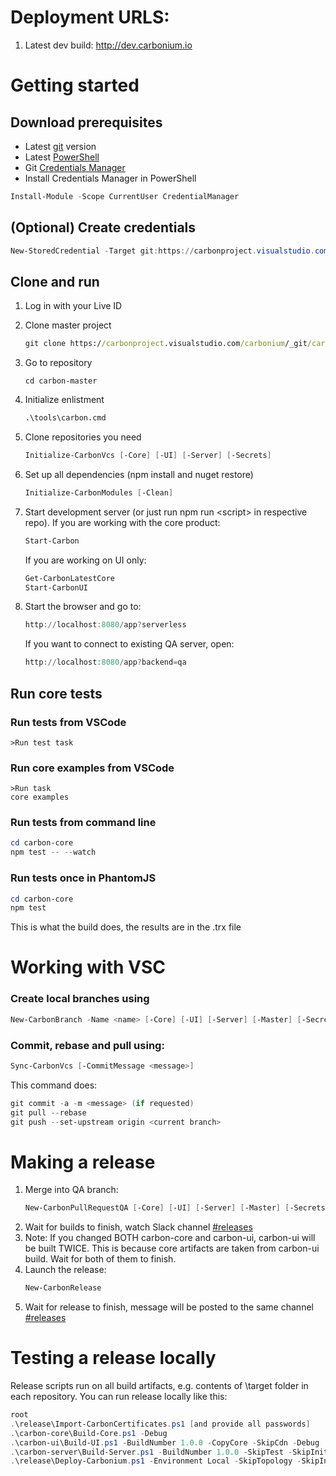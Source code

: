 # Deployment URLS:
1. Latest dev build: http://dev.carbonium.io

# Getting started

## Download prerequisites
- Latest [git](https://git-scm.com/downloads) version
- Latest [PowerShell](https://www.microsoft.com/en-us/download/details.aspx?id=50395)
- Git [Credentials Manager](https://github.com/Microsoft/Git-Credential-Manager-for-Windows/releases/tag/v1.7.0)
- Install Credentials Manager in PowerShell
```PowerShell
Install-Module -Scope CurrentUser CredentialManager
```

## (Optional) Create credentials
```PowerShell
New-StoredCredential -Target git:https://carbonproject.visualstudio.com -UserName Token -Password <Your token> -Type Generic -Persist LocalMachine
```

## Clone and run
1. Log in with your Live ID
2. Clone master project
    ```cmd
    git clone https://carbonproject.visualstudio.com/carbonium/_git/carbon-master
    ```
3. Go to repository
    ```
    cd carbon-master
    ```
4. Initialize enlistment
    ```cmd
    .\tools\carbon.cmd
    ```
5. Clone repositories you need
    ```PowerShell
    Initialize-CarbonVcs [-Core] [-UI] [-Server] [-Secrets]
    ```
6. Set up all dependencies (npm install and nuget restore)
    ```PowerShell
    Initialize-CarbonModules [-Clean]
    ```
7. Start development server (or just run npm run &lt;script&gt; in respective repo).
   If you are working with the core product:
    ```PowerShell
    Start-Carbon
    ```
    If you are working on UI only:
    ```PowerShell
    Get-CarbonLatestCore
    Start-CarbonUI
    ```

8. Start the browser and go to:
   ```PowerShell
   http://localhost:8080/app?serverless
   ```
   If you want to connect to existing QA server, open:
   ```PowerShell
   http://localhost:8080/app?backend=qa
   ```

## Run core tests
### Run tests from VSCode
```VSCode
>Run test task
```

### Run core examples from VSCode
```VSCode
>Run task
core examples
```

### Run tests from command line
```PowerShell
cd carbon-core
npm test -- --watch
```

### Run tests once in PhantomJS
```PowerShell
cd carbon-core
npm test
```
This is what the build does, the results are in the .trx file

# Working with VSC
### Create local branches using
```PowerShell
New-CarbonBranch -Name <name> [-Core] [-UI] [-Server] [-Master] [-Secrets]
```

### Commit, rebase and pull using:
```PowerShell
Sync-CarbonVcs [-CommitMessage <message>]
```
This command does:
```PowerShell
git commit -a -m <message> (if requested)
git pull --rebase
git push --set-upstream origin <current branch>
```

# Making a release
1. Merge into QA branch:
    ```PowerShell
    New-CarbonPullRequestQA [-Core] [-UI] [-Server] [-Master] [-Secrets]
    ```
2. Wait for builds to finish, watch Slack channel [#releases](https://project-panda.slack.com/messages/releases/)
3. Note: If you changed BOTH carbon-core and carbon-ui, carbon-ui will be built TWICE.
This is because core artifacts are taken from carbon-ui build. Wait for both of them to finish.
4. Launch the release:
    ```PowerShell
    New-CarbonRelease
    ```
5. Wait for release to finish, message will be posted to the same channel [#releases](https://project-panda.slack.com/messages/releases/)

# Testing a release locally
Release scripts run on all build artifacts, e.g. contents of \target folder in each repository.
You can run release locally like this:
```PowerShell
root
.\release\Import-CarbonCertificates.ps1 [and provide all passwords]
.\carbon-core\Build-Core.ps1 -Debug
.\carbon-ui\Build-UI.ps1 -BuildNumber 1.0.0 -CopyCore -SkipCdn -Debug
.\carbon-server\Build-Server.ps1 -BuildNumber 1.0.0 -SkipTest -SkipInit
.\release\Deploy-Carbonium.ps1 -Environment Local -SkipTopology -SkipInit
```